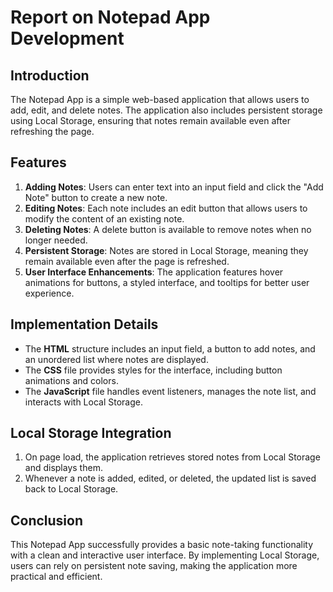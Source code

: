 # Report on Notepad App Development

## Introduction
The Notepad App is a simple web-based application that allows users to add, edit, and delete notes. The application also includes persistent storage using Local Storage, ensuring that notes remain available even after refreshing the page.

## Features
1. **Adding Notes**: Users can enter text into an input field and click the "Add Note" button to create a new note.
2. **Editing Notes**: Each note includes an edit button that allows users to modify the content of an existing note.
3. **Deleting Notes**: A delete button is available to remove notes when no longer needed.
4. **Persistent Storage**: Notes are stored in Local Storage, meaning they remain available even after the page is refreshed.
5. **User Interface Enhancements**: The application features hover animations for buttons, a styled interface, and tooltips for better user experience.

## Implementation Details
- The **HTML** structure includes an input field, a button to add notes, and an unordered list where notes are displayed.
- The **CSS** file provides styles for the interface, including button animations and colors.
- The **JavaScript** file handles event listeners, manages the note list, and interacts with Local Storage.

## Local Storage Integration
1. On page load, the application retrieves stored notes from Local Storage and displays them.
2. Whenever a note is added, edited, or deleted, the updated list is saved back to Local Storage.

## Conclusion
This Notepad App successfully provides a basic note-taking functionality with a clean and interactive user interface. By implementing Local Storage, users can rely on persistent note saving, making the application more practical and efficient.
